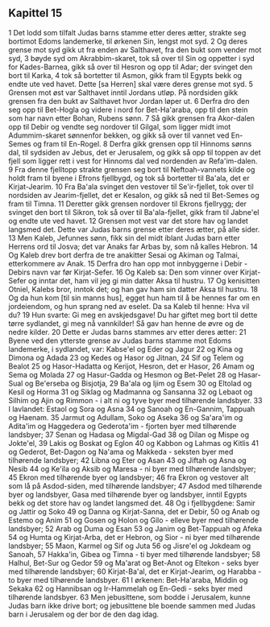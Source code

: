 ## Kapittel 15

1 Det lodd som tilfalt Judas barns stamme etter deres ætter, strakte seg bortimot Edoms landemerke, til ørkenen Sin, lengst mot syd.
2 Og deres grense mot syd gikk ut fra enden av Salthavet, fra den bukt som vender mot syd,
3 bøyde syd om Akrabbim-skaret, tok så over til Sin og oppetter i syd for Kades-Barnea, gikk så over til Hesron og opp til Adar; der svinget den bort til Karka,
4 tok så bortetter til Asmon, gikk fram til Egypts bekk og endte ute ved havet. Dette [sa Herren] skal være deres grense mot syd.
5 Grensen mot øst var Salthavet inntil Jordans utløp. På nordsiden gikk grensen fra den bukt av Salthavet hvor Jordan løper ut.
6 Derfra dro den seg opp til Bet-Hogla og videre i nord for Bet-Ha'araba, opp til den stein som har navn etter Bohan, Rubens sønn.
7 Så gikk grensen fra Akor-dalen opp til Debir og vendte seg nordover til Gilgal, som ligger midt imot Adummim-skaret sønnenfor bekken, og gikk så over til vannet ved En-Semes og fram til En-Rogel.
8 Derfra gikk grensen opp til Hinnoms sønns dal, til sydsiden av Jebus, det er Jerusalem, og gikk så opp til toppen av det fjell som ligger rett i vest for Hinnoms dal ved nordenden av Refa'im-dalen.
9 Fra denne fjelltopp strakte grensen seg bort til Neftoah-vannets kilde og holdt fram til byene i Efrons fjellbygd, og tok så bortetter til Ba'ala, det er Kirjat-Jearim.
10 Fra Ba'ala svinget den vestover til Se'ir-fjellet, tok over til nordsiden av Jearim-fjellet, det er Kesalon, og gikk så ned til Bet-Semes og fram til Timna.
11 Deretter gikk grensen nordover til Ekrons fjellrygg; der svinget den bort til Sikron, tok så over til Ba'ala-fjellet, gikk fram til Jabne'el og endte ute ved havet.
12 Grensen mot vest var det store hav og landet langsmed det. Dette var Judas barns grense etter deres ætter, på alle sider.
13 Men Kaleb, Jefunnes sønn, fikk sin del midt iblant Judas barn etter Herrens ord til Josva; det var Anaks far Arbas by, som nå kalles Hebron.
14 Og Kaleb drev bort derfra de tre anakitter Sesai og Akiman og Talmai, etterkommere av Anak.
15 Derfra dro han opp mot innbyggerne i Debir - Debirs navn var før Kirjat-Sefer.
16 Og Kaleb sa: Den som vinner over Kirjat-Sefer og inntar det, ham vil jeg gi min datter Aksa til hustru.
17 Og kenisitten Otniel, Kalebs bror, inntok det; og han gav ham sin datter Aksa til hustru.
18 Og da hun kom [til sin manns hus], egget hun ham til å be hennes far om en jordeiendom, og hun sprang ned av eselet. Da sa Kaleb til henne: Hva vil du?
19 Hun svarte: Gi meg en avskjedsgave! Du har giftet meg bort til dette tørre sydlandet, gi meg nå vannkilder! Så gav han henne de øvre og de nedre kilder.
20 Dette er Judas barns stammes arv etter deres ætter:
21 Byene ved den ytterste grense av Judas barns stamme mot Edoms landemerke, i sydlandet, var: Kabse'el og Eder og Jagur
22 og Kina og Dimona og Adada
23 og Kedes og Hasor og Jitnan,
24 Sif og Telem og Bealot
25 og Hasor-Hadatta og Kerijot, Hesron, det er Hasor,
26 Amam og Sema og Molada
27 og Hasur-Gadda og Hesmon og Bet-Pelet
28 og Hasar-Sual og Be'erseba og Bisjotja,
29 Ba'ala og Ijim og Esem
30 og Eltolad og Kesil og Horma
31 og Siklag og Madmanna og Sansanna
32 og Lebaot og Silhim og Ajin og Rimmon - i alt ni og tyve byer med tilhørende landsbyer.
33 I lavlandet: Estaol og Sora og Asna
34 og Sanoah og En-Gannim, Tappuah og Haenam.
35 Jarmut og Adullam, Soko og Aseka
36 og Sa'ara'im og Adita'im og Haggedera og Gederota'im - fjorten byer med tilhørende landsbyer;
37 Senan og Hadasa og Migdal-Gad
38 og Dilan og Mispe og Jokte'el,
39 Lakis og Boskat og Eglon
40 og Kabbon og Lahmas og Kitlis
41 og Gederot, Bet-Dagon og Na'ama og Makkeda - seksten byer med tilhørende landsbyer;
42 Libna og Eter og Asan
43 og Jiftah og Asna og Nesib
44 og Ke'ila og Aksib og Maresa - ni byer med tilhørende landsbyer;
45 Ekron med tilhørende byer og landsbyer;
46 fra Ekron og vestover alt som lå på Asdod-siden, med tilhørende landsbyer;
47 Asdod med tilhørende byer og landsbyer, Gasa med tilhørende byer og landsbyer, inntil Egypts bekk og det store hav og landet langsmed det.
48 Og i fjellbygdene: Samir og Jattir og Soko
49 og Danna og Kirjat-Sanna, det er Debir,
50 og Anab og Estemo og Anim
51 og Gosen og Holon og Gilo - elleve byer med tilhørende landsbyer;
52 Arab og Duma og Esan
53 og Janim og Bet-Tappuah og Afeka
54 og Humta og Kirjat-Arba, det er Hebron, og Sior - ni byer med tilhørende landsbyer;
55 Maon, Karmel og Sif og Juta
56 og Jisre'el og Jokdeam og Sanoah,
57 Hakka'in, Gibea og Timna - ti byer med tilhørende landsbyer;
58 Halhul, Bet-Sur og Gedor
59 og Ma'arat og Bet-Anot og Eltekon - seks byer med tilhørende landsbyer;
60 Kirjat-Ba'al, det er Kirjat-Jearim, og Harabba - to byer med tilhørende landsbyer.
61 I ørkenen: Bet-Ha'araba, Middin og Sekaka
62 og Hannibsan og Ir-Hammelah og En-Gedi - seks byer med tilhørende landsbyer.
63 Men jebusittene, som bodde i Jerusalem, kunne Judas barn ikke drive bort; og jebusittene ble boende sammen med Judas barn i Jerusalem og der bor de den dag idag.
